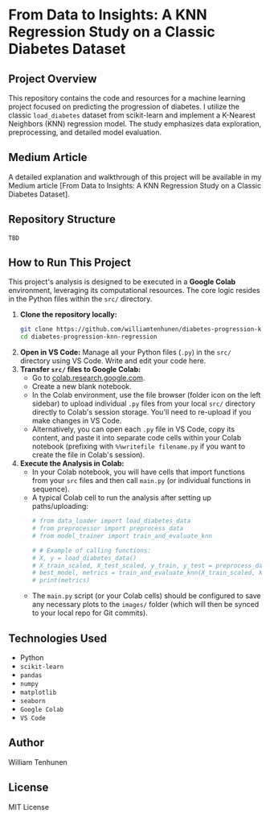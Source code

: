 # From Data to Insights: A KNN Regression Study on a Classic Diabetes Dataset

## Project Overview

This repository contains the code and resources for a machine learning project focused on predicting the progression of diabetes. I utilize the classic `load_diabetes` dataset from scikit-learn and implement a K-Nearest Neighbors (KNN) regression model. The study emphasizes data exploration, preprocessing, and detailed model evaluation.

## Medium Article

A detailed explanation and walkthrough of this project will be available in my Medium article
[From Data to Insights: A KNN Regression Study on a Classic Diabetes Dataset].

## Repository Structure
```
TBD
```
## How to Run This Project

This project's analysis is designed to be executed in a **Google Colab** environment, leveraging its computational resources. The core logic resides in the Python files within the `src/` directory.

1.  **Clone the repository locally:**
    ```bash
    git clone https://github.com/williamtenhunen/diabetes-progression-knn-regression.git
    cd diabetes-progression-knn-regression
    ```
2.  **Open in VS Code:** Manage all your Python files (`.py`) in the `src/` directory using VS Code. Write and edit your code here.
3.  **Transfer `src/` files to Google Colab:**
       * Go to [colab.research.google.com](https://colab.research.google.com/).
       * Create a new blank notebook.
       * In the Colab environment, use the file browser (folder icon on the left sidebar) to upload individual `.py` files from your local `src/` directory directly to Colab's session storage. You'll need to re-upload if you make changes in VS Code.
       * Alternatively, you can open each `.py` file in VS Code, copy its content, and paste it into separate code cells within your Colab notebook (prefixing with `%%writefile filename.py` if you want to create the file in Colab's session).
4.  **Execute the Analysis in Colab:**
    * In your Colab notebook, you will have cells that import functions from your `src` files and then call `main.py` (or individual functions in sequence).
    * A typical Colab cell to run the analysis after setting up paths/uploading:
        ```python
        # from data_loader import load_diabetes_data
        # from preprocessor import preprocess_data
        # from model_trainer import train_and_evaluate_knn

        # # Example of calling functions:
        # X, y = load_diabetes_data()
        # X_train_scaled, X_test_scaled, y_train, y_test = preprocess_data(X, y)
        # best_model, metrics = train_and_evaluate_knn(X_train_scaled, X_test_scaled, y_train, y_test)
        # print(metrics)
        ```
    * The `main.py` script (or your Colab cells) should be configured to save any necessary plots to the `images/` folder (which will then be synced to your local repo for Git commits).

## Technologies Used

* Python
* `scikit-learn`
* `pandas`
* `numpy`
* `matplotlib`
* `seaborn`
* `Google Colab`
* `VS Code`

## Author

William Tenhunen

## License

MIT License
